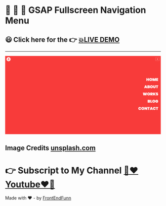 # 🙈 🙉 🙊 GSAP Fullscreen Navigation Menu

## 😃 Click here for the 👉 [💥LIVE DEMO](https://frontendfunn.github.io/greensock-fullscreen-navigation-menu/)

---

![preview](./images/preview.png)

## Image Credits [unsplash.com](https://unsplash.com/)

# 👉 Subscript to My Channel [💙❤️Youtube❤️💙](https://www.youtube.com/channel/UCpOHt5d6GG-mvo-_pU06rhQ?sub_confirmation=1)

Made with ❤️ - by [FrontEndFunn](https://www.youtube.com/channel/UCpOHt5d6GG-mvo-_pU06rhQ?sub_confirmation=1)
